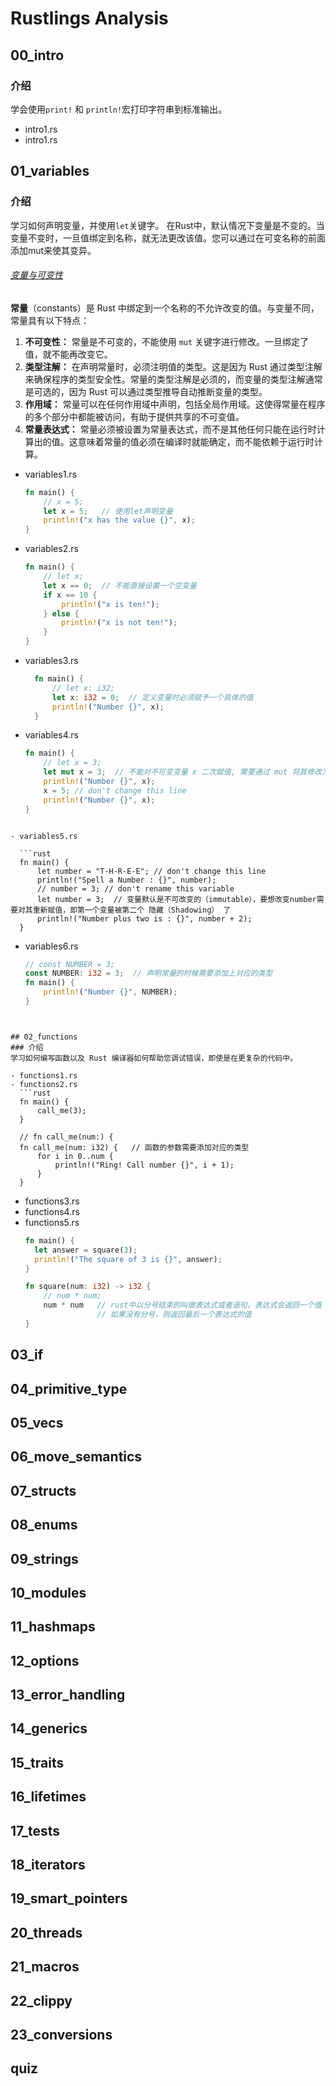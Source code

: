 # Rustlings Analysis

## 00_intro

### 介绍
学会使用`print!` 和 `println!`宏打印字符串到标准输出。

- intro1.rs
- intro1.rs

## 01_variables

### 介绍
学习如何声明变量，并使用`let`关键字。
在Rust中，默认情况下变量是不变的。当变量不变时，一旦值绑定到名称，就无法更改该值。您可以通过在可变名称的前面添加mut来使其变异。

###### [变量与可变性](https://kaisery.github.io/trpl-zh-cn/ch03-01-variables-and-mutability.html)

**常量**（constants）是 Rust 中绑定到一个名称的不允许改变的值。与变量不同，常量具有以下特点：

1. **不可变性：** 常量是不可变的，不能使用 `mut` 关键字进行修改。一旦绑定了值，就不能再改变它。
2. **类型注解：** 在声明常量时，必须注明值的类型。这是因为 Rust 通过类型注解来确保程序的类型安全性。常量的类型注解是必须的，而变量的类型注解通常是可选的，因为 Rust 可以通过类型推导自动推断变量的类型。
3. **作用域：** 常量可以在任何作用域中声明，包括全局作用域。这使得常量在程序的多个部分中都能被访问，有助于提供共享的不可变值。
4. **常量表达式：** 常量必须被设置为常量表达式，而不是其他任何只能在运行时计算出的值。这意味着常量的值必须在编译时就能确定，而不能依赖于运行时计算。

- variables1.rs
  ```rust
  fn main() {
      // x = 5;
      let x = 5;   // 使用let声明变量
      println!("x has the value {}", x);
  }
  ```
  
- variables2.rs
  ```rust
  fn main() {
      // let x;
      let x == 0;  // 不能直接设置一个空变量
      if x == 10 {
          println!("x is ten!");
      } else {
          println!("x is not ten!");
      }
  }
  ```
  
- variables3.rs
  ```rust
    fn main() {
        // let x: i32;
        let x: i32 = 0;  // 定义变量时必须赋予一个具体的值
        println!("Number {}", x);
    }
  ```
  
- variables4.rs
    ```rust
    fn main() {
        // let x = 3;
        let mut x = 3;	// 不能对不可变变量 x 二次赋值, 需要通过 mut 将其修改为可变变量
        println!("Number {}", x);
        x = 5; // don't change this line
        println!("Number {}", x);
    }
```
    
- variables5.rs
  
  ```rust
  fn main() {
      let number = "T-H-R-E-E"; // don't change this line
      println!("Spell a Number : {}", number);
      // number = 3; // don't rename this variable
      let number = 3;  // 变量默认是不可改变的（immutable），要想改变number需要对其重新赋值，即第一个变量被第二个 隐藏（Shadowing） 了
      println!("Number plus two is : {}", number + 2);
  }
  ```
  
- variables6.rs
  ```rust
  // const NUMBER = 3;
  const NUMBER: i32 = 3;  // 声明常量的时候需要添加上对应的类型
  fn main() {
      println!("Number {}", NUMBER);
  }
```


## 02_functions
### 介绍
学习如何编写函数以及 Rust 编译器如何帮助您调试错误，即使是在更复杂的代码中。

- functions1.rs
- functions2.rs
  ```rust
  fn main() {
      call_me(3);
  }
  
  // fn call_me(num:) {
  fn call_me(num: i32) {   // 函数的参数需要添加对应的类型
      for i in 0..num {
          println!("Ring! Call number {}", i + 1);
      }
  }
  ```
- functions3.rs
- functions4.rs
- functions5.rs
  ```rust
  fn main() {
    let answer = square(3);
    println!("The square of 3 is {}", answer);
  }

  fn square(num: i32) -> i32 {
      // num * num;
      num * num   // rust中以分号结束的叫做表达式或者语句，表达式会返回一个值
                  // 如果没有分号，则返回最后一个表达式的值
  }
  ```

## 03_if

## 04_primitive_type

## 05_vecs

## 06_move_semantics

## 07_structs

## 08_enums

## 09_strings

## 10_modules

## 11_hashmaps

## 12_options

## 13_error_handling

## 14_generics

## 15_traits

## 16_lifetimes

## 17_tests

## 18_iterators

## 19_smart_pointers

## 20_threads

## 21_macros

## 22_clippy

## 23_conversions

## quiz



```

```